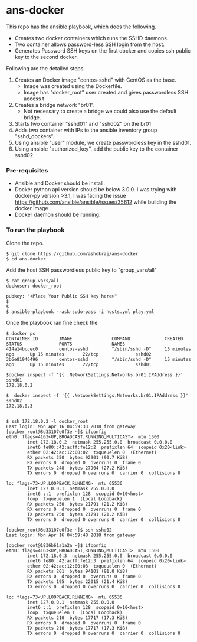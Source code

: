 # ans-docker

This repo has the ansible playbook, which does the following.

* Creates two docker containers which runs the SSHD daemons.
* Two container allows password-less SSH login from the host.
* Generates Password SSH keys on the first docker and copies ssh public key to the second docker.

Following are the detailed steps.

1. Creates an Docker image "centos-sshd" with CentOS as the base. 
   * Image was created using the Dockerfile. 
   * Image has "docker_root" user created and gives passwordless SSH  access t
1. Creates a bridge network "br01". 
   * Not necessary to create a bridge we could also use the default bridge.
1. Starts two container "sshd01" and "sshd02" on the br01
1. Adds two container with IPs to the ansible inventory group "sshd_dockers".
1. Using ansible "user" module, we create passwordless key in the sshd01.
1. Using ansible "authorized_key", add the public key to the container sshd02.

### Pre-requisites

* Ansible and Docker should be install. 
* Docker python api version should be below 3.0.0. I was trying with docker-py version >3.1, I was facing the issue https://github.com/ansible/ansible/issues/35612 while building the docker image
* Docker daemon should be running.

### To run the playbook

Clone the repo. 
```
$ git clone https://github.com/ashokraj/ans-docker
$ cd ans-docker
```  

Add the host SSH passwordless public key to "group_vars/all"
```
$ cat group_vars/all
dockuser: docker_root

pubkey: "<Place Your Public SSH key here>"
$
$
$ ansible-playbook --ask-sudo-pass -i hosts.yml play.yml

```

Once the playbook ran fine check the 

```
$ docker ps
CONTAINER ID        IMAGE               COMMAND             CREATED             STATUS              PORTS               NAMES
414a14bccec0        centos-sshd         "/sbin/sshd -D"     15 minutes ago      Up 15 minutes       22/tcp              sshd02
3b6e81946496        centos-sshd         "/sbin/sshd -D"     15 minutes ago      Up 15 minutes       22/tcp              sshd01

$docker inspect -f '{{ .NetworkSettings.Networks.br01.IPAddress }}' sshd01
172.18.0.2

$  docker inspect -f '{{ .NetworkSettings.Networks.br01.IPAddress }}' sshd02
172.18.0.3


$ ssh 172.18.0.2 -l docker_root
Last login: Mon Apr 16 04:59:33 2018 from gateway
[docker_root@8d33107e0f3e ~]$ ifconfig
eth0: flags=4163<UP,BROADCAST,RUNNING,MULTICAST>  mtu 1500
        inet 172.18.0.2  netmask 255.255.0.0  broadcast 0.0.0.0
        inet6 fe80::42:acff:fe12:2  prefixlen 64  scopeid 0x20<link>
        ether 02:42:ac:12:00:02  txqueuelen 0  (Ethernet)
        RX packets 250  bytes 92901 (90.7 KiB)
        RX errors 0  dropped 0  overruns 0  frame 0
        TX packets 248  bytes 27904 (27.2 KiB)
        TX errors 0  dropped 0 overruns 0  carrier 0  collisions 0

lo: flags=73<UP,LOOPBACK,RUNNING>  mtu 65536
        inet 127.0.0.1  netmask 255.0.0.0
        inet6 ::1  prefixlen 128  scopeid 0x10<host>
        loop  txqueuelen 1  (Local Loopback)
        RX packets 250  bytes 21791 (21.2 KiB)
        RX errors 0  dropped 0  overruns 0  frame 0
        TX packets 250  bytes 21791 (21.2 KiB)
        TX errors 0  dropped 0 overruns 0  carrier 0  collisions 0

[docker_root@8d33107e0f3e ~]$ ssh sshd02
Last login: Mon Apr 16 04:59:48 2018 from gateway

[docker_root@1836b61a1a2a ~]$ ifconfig
eth0: flags=4163<UP,BROADCAST,RUNNING,MULTICAST>  mtu 1500
        inet 172.18.0.3  netmask 255.255.0.0  broadcast 0.0.0.0
        inet6 fe80::42:acff:fe12:3  prefixlen 64  scopeid 0x20<link>
        ether 02:42:ac:12:00:03  txqueuelen 0  (Ethernet)
        RX packets 201  bytes 94101 (91.8 KiB)
        RX errors 0  dropped 0  overruns 0  frame 0
        TX packets 195  bytes 22015 (21.4 KiB)
        TX errors 0  dropped 0 overruns 0  carrier 0  collisions 0

lo: flags=73<UP,LOOPBACK,RUNNING>  mtu 65536
        inet 127.0.0.1  netmask 255.0.0.0
        inet6 ::1  prefixlen 128  scopeid 0x10<host>
        loop  txqueuelen 1  (Local Loopback)
        RX packets 210  bytes 17717 (17.3 KiB)
        RX errors 0  dropped 0  overruns 0  frame 0
        TX packets 210  bytes 17717 (17.3 KiB)
        TX errors 0  dropped 0 overruns 0  carrier 0  collisions 0
```


